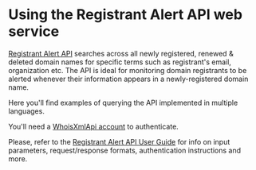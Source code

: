 # Using the Registrant Alert API web service

[Registrant Alert API](https://www.whoisxmlapi.com/registrant-alert-api.php) 
searches across all newly registered, renewed & deleted domain names for
specific terms such as registrant's email, organization etc. The API is ideal
for monitoring domain registrants to be alerted whenever their information
appears in a newly-registered domain name.

Here you'll find examples of querying the API implemented in multiple
languages.

You'll need a
[WhoisXmlApi account](https://www.whoisxmlapi.com/user/create.php) to
authenticate.

Please, refer to the
[Registrant Alert API User Guide](https://www.whoisxmlapi.com/registrant-alert-api-guide.php)
for info on input parameters, request/response formats, authentication
instructions and more.
